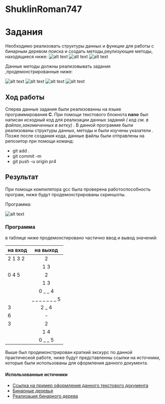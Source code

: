 # ShuklinRoman747
# **Задания**

Необходимо реализовать структуры данных и функции для работы с бинарным деревом поиска и создать методы,реулизующие методы, находящиеся ниже:
![alt text](https://pp.userapi.com/c855020/v855020630/10757/62Qt4BNlm4s.jpg) ![alt text](https://pp.userapi.com/c855020/v855020630/1075f/rrrghVVS6xk.jpg) ![alt text](https://pp.userapi.com/c855020/v855020630/10766/dRLx_Obqqhk.jpg)

Данные методы должны реализовывать задания ,продемонстрированные ниже:

![alt text](https://pp.userapi.com/c855020/v855020630/10776/y1eCSQegu34.jpg) ![alt text](https://pp.userapi.com/c855020/v855020630/1077e/l7XJ7IFCdQk.jpg) ![alt text](https://pp.userapi.com/c855020/v855020630/10786/ZXkCfXTfyp8.jpg) ![alt text](https://pp.userapi.com/c855020/v855020630/1078e/WeY761jo2R4.jpg)

## Ход работы 

Сперва данные задания были реализованны на языке программирования **C**. При помощи текстового блокнота **nano** был написан исходный код для реализации данных заданий _( код см. в файлах,закомиченных в ветку)_ . В данной программе были реализованы структуры данных, методы и были изучены указатели . Позже после создания кода, данные файлы были отправлены на репозитор при помощи команд:
  - git add .  
  - git commit -m
  - git push -u origin pr4
  
  ##  Результат 
  
  При помощи компилятора gcc была проверена работоспособность програм, ниже будут продемонстрированы скриншоты.
  
  Программа:
  
 ![alt text](https://pp.userapi.com/c855616/v855616603/11e2b/FNXjXAnrDrk.jpg)
 
   ### Программа 
  
 в таблице ниже продемонстировано частично ввод и вывод значений: 
  
| на вход       |  на выход         | 
| ------------- |:-----------------:| 
|2 1 3 2        | 2                 |
|               | 1 3               |
|0 4 5          | 2                 |
|               | 1 3               |
|               | 0 _ _ 4           |
|               | _ _ _ _ _ _ _ 5   |
|3              |2 _ 4              |
| 6             |  -                |
|3              | 2                 |
|               | 1 4               |
|               | 0 _ _ 5           |

  Выше был продемонстрирован краткий экскурс по данной практической работе, ниже будут представленны ссылки на источники, которые были использованы для оформления данного документа.
 #### Использованные источники
 - [Ссылка на пример оформления данного текстового документа](https://github.com/adam-p/markdown-here/wiki/Markdown-Cheatsheet)
 - [Бинарные деревья](https://habr.com/ru/post/267855/)
 - [Реализация бинарного дерева](https://tim4ous.com/realizatsiya-binarnogo-dereva-poiska-v-si/)
